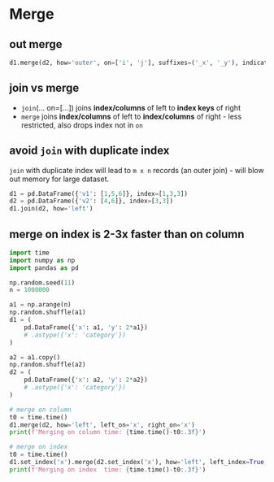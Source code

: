 # Merge

## out merge
```py
d1.merge(d2, how='outer', on=['i', 'j'], suffixes=('_x', '_y'), indicator=True)`
```

## join vs merge
- `join`(... on=[...]) joins **index/columns** of left to **index keys** of right
- `merge` joins **index/columns** of left to **index/columns** of right - less restricted, also drops index not in `on`

## avoid `join` with duplicate index
`join` with duplicate index will lead to `m x n` records (an outer join) - will blow out memory for large dataset.
```py
d1 = pd.DataFrame({'v1': [1,5,6]}, index=[1,3,3])
d2 = pd.DataFrame({'v2': [4,6]}, index=[3,3])
d1.join(d2, how='left')
```

## merge on index is 2-3x faster than on column
```py
import time
import numpy as np
import pandas as pd

np.random.seed(11)
n = 1000000

a1 = np.arange(n)
np.random.shuffle(a1)
d1 = (
    pd.DataFrame({'x': a1, 'y': 2*a1})
    # .astype({'x': 'category'})
)

a2 = a1.copy()
np.random.shuffle(a2)
d2 = (
    pd.DataFrame({'x': a2, 'y': 2*a2})
    # .astype({'x': 'category'})
)

# merge on column
t0 = time.time()
d1.merge(d2, how='left', left_on='x', right_on='x')
print(f'Merging on column time: {time.time()-t0:.3f}')

# merge on index
t0 = time.time()
d1.set_index('x').merge(d2.set_index('x'), how='left', left_index=True, right_index=True)
print(f'Merging on index  time: {time.time()-t0:.3f}')
```
